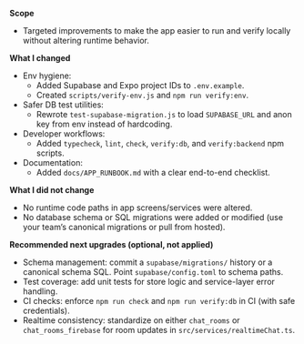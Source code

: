 **Scope**
- Targeted improvements to make the app easier to run and verify locally without altering runtime behavior.

**What I changed**
- Env hygiene:
  - Added Supabase and Expo project IDs to `.env.example`.
  - Created `scripts/verify-env.js` and `npm run verify:env`.
- Safer DB test utilities:
  - Rewrote `test-supabase-migration.js` to load `SUPABASE_URL` and anon key from env instead of hardcoding.
- Developer workflows:
  - Added `typecheck`, `lint`, `check`, `verify:db`, and `verify:backend` npm scripts.
- Documentation:
  - Added `docs/APP_RUNBOOK.md` with a clear end-to-end checklist.

**What I did not change**
- No runtime code paths in app screens/services were altered.
- No database schema or SQL migrations were added or modified (use your team’s canonical migrations or pull from hosted).

**Recommended next upgrades (optional, not applied)**
- Schema management: commit a `supabase/migrations/` history or a canonical schema SQL. Point `supabase/config.toml` to schema paths.
- Test coverage: add unit tests for store logic and service-layer error handling.
- CI checks: enforce `npm run check` and `npm run verify:db` in CI (with safe credentials).
- Realtime consistency: standardize on either `chat_rooms` or `chat_rooms_firebase` for room updates in `src/services/realtimeChat.ts`.
